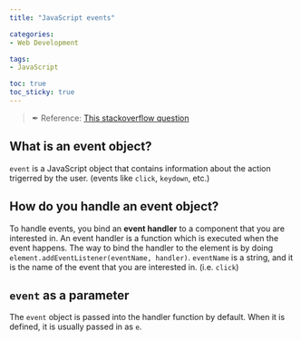 ```yaml
---
title: "JavaScript events"

categories: 
- Web Development

tags:
- JavaScript

toc: true
toc_sticky: true
---
```



> ✒ Reference: [This stackoverflow question](https://stackoverflow.com/questions/35936365/what-exactly-is-the-parameter-e-event-and-why-pass-it-to-javascript-functions)


## What is an event object?
`event` is a JavaScript object that contains information about the action trigerred by the user. (events like `click`, `keydown`, etc.) 

## How do you handle an event object?
To handle events, you bind an **event handler** to a component that you are interested in. An event handler is a function which is executed when the event happens. The way to bind the handler to the element is by doing `element.addEventListener(eventName, handler)`. `eventName` is a string, and it is the name of the event that you are interested in. (i.e. `click`)

## `event` as a parameter
The `event` object is passed into the handler function by default. When it is defined, it is usually passed in as `e`.